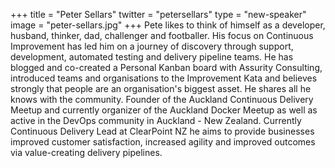 +++
title = "Peter Sellars"
twitter = "petersellars"
type = "new-speaker"
image = "peter-sellars.jpg"
+++
Pete likes to think of himself as a developer, husband, thinker, dad, challenger and footballer. His focus on Continuous Improvement has led him on a journey of discovery through support, development, automated testing and delivery pipeline teams. He has blogged and co-created a Personal Kanban board with Assurity Consulting, introduced teams and organisations to the Improvement Kata and believes strongly that people are an organisation's biggest asset. He shares all he knows with the community. Founder of the Auckland Continuous Delivery Meetup and currently organizer of the Auckland Docker Meetup as well as active in the DevOps community in Auckland - New Zealand. Currently Continuous Delivery Lead at ClearPoint NZ he aims to provide businesses improved customer satisfaction, increased agility and improved outcomes via value-creating delivery pipelines.